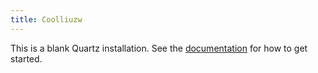```yaml
---
title: Coolliuzw
---
```


This is a blank Quartz installation.
See the [documentation](https://quartz.jzhao.xyz) for how to get started.
